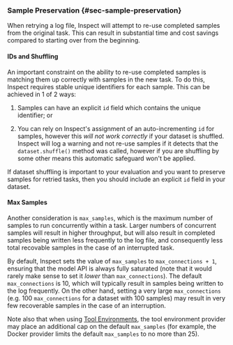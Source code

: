 ### Sample Preservation {#sec-sample-preservation}

When retrying a log file, Inspect will attempt to re-use completed samples from the original task. This can result in substantial time and cost savings compared to starting over from the beginning.

#### IDs and Shuffling

An important constraint on the ability to re-use completed samples is matching them up correctly with samples in the new task. To do this, Inspect requires stable unique identifiers for each sample. This can be achieved in 1 of 2 ways:

1.  Samples can have an explicit `id` field which contains the unique identifier; or

2.  You can rely on Inspect's assignment of an auto-incrementing `id` for samples, however this *will not work correctly* if your dataset is shuffled. Inspect will log a warning and not re-use samples if it detects that the `dataset.shuffle()` method was called, however if you are shuffling by some other means this automatic safeguard won't be applied.

If dataset shuffling is important to your evaluation and you want to preserve samples for retried tasks, then you should include an explicit `id` field in your dataset.

#### Max Samples

Another consideration is `max_samples`, which is the maximum number of samples to run concurrently within a task. Larger numbers of concurrent samples will result in higher throughput, but will also result in completed samples being written less frequently to the log file, and consequently less total recovable samples in the case of an interrupted task.

By default, Inspect sets the value of `max_samples` to `max_connections + 1`, ensuring that the model API is always fully saturated (note that it would rarely make sense to set it _lower_ than `max_connections`). The default `max_connections` is 10, which will typically result in samples being written to the log frequently. On the other hand, setting a very large `max_connections` (e.g. 100 `max_connections` for a dataset with 100 samples) may result in very few recoverable samples in the case of an interruption. 

Note also that when using [Tool Environments](#sec-tool-environments), the tool environment provider may place an additional cap on the default `max_samples` (for example, the Docker provider limits the default `max_samples` to no more than 25).